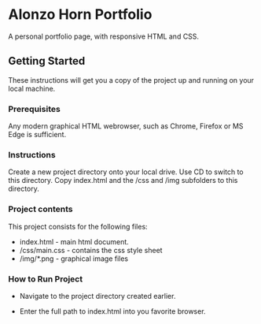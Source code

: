 # Alonzo Horn Portfolio

A personal portfolio page, with responsive HTML and CSS.

## Getting Started

These instructions will get you a copy of the project up and running on your local machine.

### Prerequisites

Any modern graphical HTML webrowser, such as Chrome, Firefox or MS Edge is sufficient.

### Instructions

Create a new project directory onto your local drive.
Use CD to switch to this directory.
Copy index.html and the /css and /img subfolders to this directory.

### Project contents

This project consists for the following files:

* index.html - main html document.
* /css/main.css - contains the css style sheet
* /img/*.png - graphical image files

### How to Run Project

* Navigate to the project directory created earlier.

* Enter the full path to index.html into you favorite browser.

